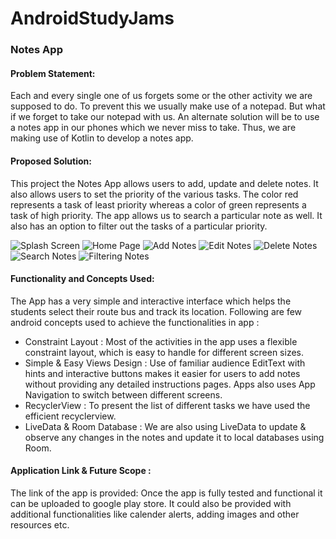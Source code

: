 # AndroidStudyJams

### Notes App
#### Problem Statement:

Each and every single one of us forgets some or the other activity we are supposed to do. To prevent this we usually make use of a notepad. But what if we forget to take our notepad with us. An alternate solution will be to use a notes app in our phones which we never miss to take. Thus, we are making use of Kotlin to develop a notes app.

#### Proposed Solution:

This project the Notes App allows users to add, update and delete notes. It also allows users to set the priority of the various tasks. The color red represents a task of least priority whereas a color of green represents a task of high priority. The app allows us to search a particular note as well. It also has an option to filter out the tasks of a particular priority.

![Splash Screen]("C:\Users\ajith\Documents\ScreenShots_NotesApp\Splashscreen.png")
![Home Page]("C:\Users\ajith\Documents\ScreenShots_NotesApp\HomePage.png")
![Add Notes]("C:\Users\ajith\Documents\ScreenShots_NotesApp\Add.png")
![Edit Notes]("C:\Users\ajith\Documents\ScreenShots_NotesApp\Edit.png")
![Delete Notes]("C:\Users\ajith\Documents\ScreenShots_NotesApp\delete.png")
![Search Notes]("C:\Users\ajith\Documents\ScreenShots_NotesApp\Search.png")
![Filtering Notes]("C:\Users\ajith\Documents\ScreenShots_NotesApp\Filtering.png")

#### Functionality and Concepts Used:

The App has a very simple and interactive interface which helps the students select their route bus and track its location. Following are few android concepts used to achieve the functionalities in app :
* Constraint Layout : Most of the activities in the app uses a flexible constraint layout, which is easy to handle for different screen sizes.
* Simple & Easy Views Design : Use of familiar audience EditText with hints and interactive buttons makes it easier for users to add notes without providing any detailed instructions pages. Apps also uses App Navigation to switch between different screens.
* RecyclerView : To present the list of different tasks we have used the efficient recyclerview.
* LiveData & Room Database : We are also using LiveData to update & observe any changes in the notes and update it to local databases using Room. 

#### Application Link & Future Scope :

The link of the app is provided:
Once the app is fully tested and functional it can be uploaded to google play store. It could also be provided with additional functionalities like calender alerts, adding images and other resources etc.
